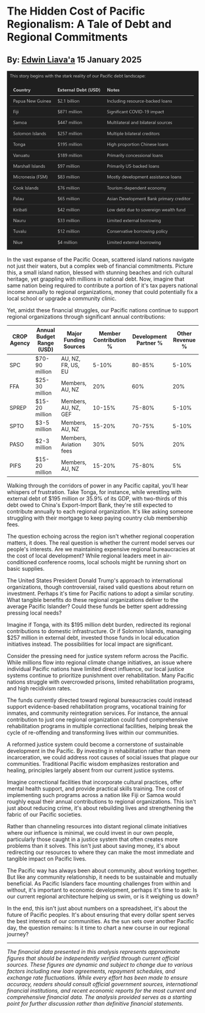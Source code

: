 # The Hidden Cost of Pacific Regionalism: A Tale of Debt and Regional Commitments
## By: [Edwin Liava'a](https://github.com/EdwinLiavaa) 15 January 2025

<p align="center">
 <img width="800" src="https://github.com/EdwinLiavaa/liavaa.space/blob/main/blog/20250115/pic.png">
</p>

In the vast expanse of the Pacific Ocean, scattered island nations navigate not just their waters, but a complex web of financial commitments. Picture this, a small island nation, blessed with stunning beaches and rich cultural heritage, yet grappling with millions in national debt. Now, imagine that same nation being required to contribute a portion of it's tax payers national income annually to regional organizations, money that could potentially fix a local school or upgrade a community clinic.

Yet, amidst these financial struggles, our Pacific nations continue to support regional organizations through significant annual contributions:

| CROP Agency | Annual Budget Range (USD) | Major Funding Sources | Member Contribution % | Development Partner % | Other Revenue % |
|-------------|---------------------------|----------------------|---------------------|---------------------|-----------------|
| SPC | $70-90 million | AU, NZ, FR, US, EU | 5-10% | 80-85% | 5-10% |
| FFA | $25-30 million | Members, AU, NZ | 20% | 60% | 20% |
| SPREP | $15-20 million | Members, AU, NZ, GEF | 10-15% | 75-80% | 5-10% |
| SPTO | $3-5 million | Members, AU, NZ | 15-20% | 70-75% | 5-10% |
| PASO | $2-3 million | Members, Aviation fees | 30% | 50% | 20% |
| PIFS | $15-20 million | Members, AU, NZ | 15-20% | 75-80% | 5% |

Walking through the corridors of power in any Pacific capital, you'll hear whispers of frustration. Take Tonga, for instance, while wrestling with external debt of $195 million or 35.9% of its GDP, with two-thirds of this debt owed to China's Export-Import Bank, they're still expected to contribute annually to each regional organization. It's like asking someone struggling with their mortgage to keep paying country club membership fees.

The question echoing across the region isn't whether regional cooperation matters, it does. The real question is whether the current model serves our people's interests. Are we maintaining expensive regional bureaucracies at the cost of local development? While regional leaders meet in air-conditioned conference rooms, local schools might be running short on basic supplies.

The United States President Donald Trump's approach to international organizations, though controversial, raised valid questions about return on investment. Perhaps it's time for Pacific nations to adopt a similar scrutiny. What tangible benefits do these regional organizations deliver to the average Pacific Islander? Could these funds be better spent addressing pressing local needs?

Imagine if Tonga, with its $195 million debt burden, redirected its regional contributions to domestic infrastructure. Or if Solomon Islands, managing $257 million in external debt, invested those funds in local education initiatives instead. The possibilities for local impact are significant.

Consider the pressing need for justice system reform across the Pacific. While millions flow into regional climate change initiatives, an issue where individual Pacific nations have limited direct influence, our local justice systems continue to prioritize punishment over rehabilitation. Many Pacific nations struggle with overcrowded prisons, limited rehabilitation programs, and high recidivism rates. 

The funds currently directed toward regional bureaucracies could instead support evidence-based rehabilitation programs, vocational training for inmates, and community reintegration services. For instance, the annual contribution to just one regional organization could fund comprehensive rehabilitation programs in multiple correctional facilities, helping break the cycle of re-offending and transforming lives within our communities.

A reformed justice system could become a cornerstone of sustainable development in the Pacific. By investing in rehabilitation rather than mere incarceration, we could address root causes of social issues that plague our communities. Traditional Pacific wisdom emphasizes restoration and healing, principles largely absent from our current justice systems. 

Imagine correctional facilities that incorporate cultural practices, offer mental health support, and provide practical skills training. The cost of implementing such programs across a nation like Fiji or Samoa would roughly equal their annual contributions to regional organizations. This isn't just about reducing crime, it's about rebuilding lives and strengthening the fabric of our Pacific societies.

Rather than channeling resources into distant regional climate initiatives where our influence is minimal, we could invest in our own people, particularly those caught in a justice system that often creates more problems than it solves. This isn't just about saving money, it's about redirecting our resources to where they can make the most immediate and tangible impact on Pacific lives.

The Pacific way has always been about community, about working together. But like any community relationship, it needs to be sustainable and mutually beneficial. As Pacific Islanders face mounting challenges from within and without, it's important to economic development, perhaps it's time to ask: Is our current regional architecture helping us swim, or is it weighing us down?

In the end, this isn't just about numbers on a spreadsheet, it's about the future of Pacific peoples. It's about ensuring that every dollar spent serves the best interests of our communities. As the sun sets over another Pacific day, the question remains: Is it time to chart a new course in our regional journey?

---
_The financial data presented in this analysis represents approximate figures that should be independently verified through current official sources. These figures are dynamic and subject to change due to various factors including new loan agreements, repayment schedules, and exchange rate fluctuations. While every effort has been made to ensure accuracy, readers should consult official government sources, international financial institutions, and recent economic reports for the most current and comprehensive financial data. The analysis provided serves as a starting point for further discussion rather than definitive financial statements._

